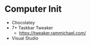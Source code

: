 # Computer Init

* Chocolatey
* 7+ Taskbar Tweaker
  * https://tweaker.rammichael.com/
* Visual Studio
